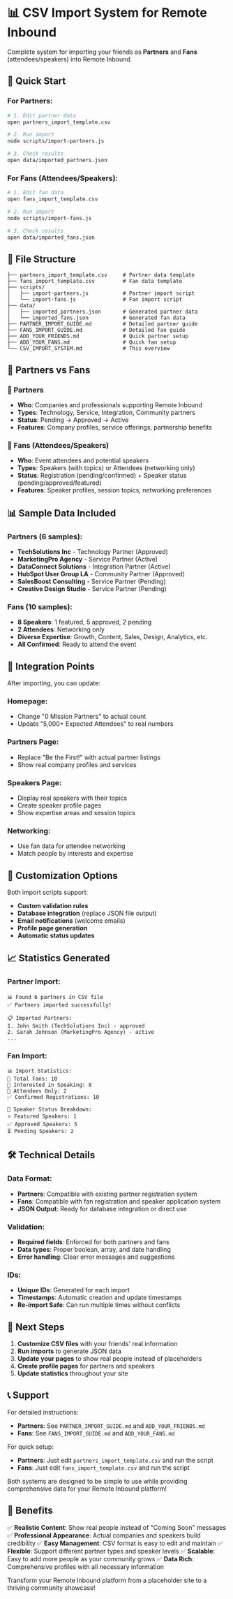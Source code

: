 # 📊 CSV Import System for Remote Inbound

Complete system for importing your friends as **Partners** and **Fans** (attendees/speakers) into Remote Inbound.

## 🚀 Quick Start

### For Partners:
```bash
# 1. Edit partner data
open partners_import_template.csv

# 2. Run import
node scripts/import-partners.js

# 3. Check results
open data/imported_partners.json
```

### For Fans (Attendees/Speakers):
```bash
# 1. Edit fan data
open fans_import_template.csv

# 2. Run import
node scripts/import-fans.js

# 3. Check results
open data/imported_fans.json
```

## 📁 File Structure

```
├── partners_import_template.csv     # Partner data template
├── fans_import_template.csv         # Fan data template
├── scripts/
│   ├── import-partners.js           # Partner import script
│   └── import-fans.js               # Fan import script
├── data/
│   ├── imported_partners.json       # Generated partner data
│   └── imported_fans.json           # Generated fan data
├── PARTNER_IMPORT_GUIDE.md          # Detailed partner guide
├── FANS_IMPORT_GUIDE.md             # Detailed fan guide
├── ADD_YOUR_FRIENDS.md              # Quick partner setup
├── ADD_YOUR_FANS.md                 # Quick fan setup
└── CSV_IMPORT_SYSTEM.md             # This overview
```

## 👥 Partners vs Fans

### 🤝 Partners
- **Who**: Companies and professionals supporting Remote Inbound
- **Types**: Technology, Service, Integration, Community partners
- **Status**: Pending → Approved → Active
- **Features**: Company profiles, service offerings, partnership benefits

### 🎤 Fans (Attendees/Speakers)
- **Who**: Event attendees and potential speakers
- **Types**: Speakers (with topics) or Attendees (networking only)
- **Status**: Registration (pending/confirmed) + Speaker status (pending/approved/featured)
- **Features**: Speaker profiles, session topics, networking preferences

## 📊 Sample Data Included

### Partners (6 samples):
- **TechSolutions Inc** - Technology Partner (Approved)
- **MarketingPro Agency** - Service Partner (Active)
- **DataConnect Solutions** - Integration Partner (Active)
- **HubSpot User Group LA** - Community Partner (Approved)
- **SalesBoost Consulting** - Service Partner (Pending)
- **Creative Design Studio** - Service Partner (Pending)

### Fans (10 samples):
- **8 Speakers**: 1 featured, 5 approved, 2 pending
- **2 Attendees**: Networking only
- **Diverse Expertise**: Growth, Content, Sales, Design, Analytics, etc.
- **All Confirmed**: Ready to attend the event

## 🎯 Integration Points

After importing, you can update:

### Homepage:
- Change "0 Mission Partners" to actual count
- Update "5,000+ Expected Attendees" to real numbers

### Partners Page:
- Replace "Be the First!" with actual partner listings
- Show real company profiles and services

### Speakers Page:
- Display real speakers with their topics
- Create speaker profile pages
- Show expertise areas and session topics

### Networking:
- Use fan data for attendee networking
- Match people by interests and expertise

## 🔧 Customization Options

Both import scripts support:
- **Custom validation rules**
- **Database integration** (replace JSON file output)
- **Email notifications** (welcome emails)
- **Profile page generation**
- **Automatic status updates**

## 📈 Statistics Generated

### Partner Import:
```
📊 Found 6 partners in CSV file
✅ Partners imported successfully!

📋 Imported Partners:
1. John Smith (TechSolutions Inc) - approved
2. Sarah Johnson (MarketingPro Agency) - active
...
```

### Fan Import:
```
📊 Import Statistics:
👥 Total Fans: 10
🎤 Interested in Speaking: 8
👋 Attendees Only: 2
✅ Confirmed Registrations: 10

🎤 Speaker Status Breakdown:
⭐ Featured Speakers: 1
✅ Approved Speakers: 5
⏳ Pending Speakers: 2
```

## 🛠️ Technical Details

### Data Format:
- **Partners**: Compatible with existing partner registration system
- **Fans**: Compatible with fan registration and speaker application system
- **JSON Output**: Ready for database integration or direct use

### Validation:
- **Required fields**: Enforced for both partners and fans
- **Data types**: Proper boolean, array, and date handling
- **Error handling**: Clear error messages and suggestions

### IDs:
- **Unique IDs**: Generated for each import
- **Timestamps**: Automatic creation and update timestamps
- **Re-import Safe**: Can run multiple times without conflicts

## 🎨 Next Steps

1. **Customize CSV files** with your friends' real information
2. **Run imports** to generate JSON data
3. **Update your pages** to show real people instead of placeholders
4. **Create profile pages** for partners and speakers
5. **Update statistics** throughout your site

## 📞 Support

For detailed instructions:
- **Partners**: See `PARTNER_IMPORT_GUIDE.md` and `ADD_YOUR_FRIENDS.md`
- **Fans**: See `FANS_IMPORT_GUIDE.md` and `ADD_YOUR_FANS.md`

For quick setup:
- **Partners**: Just edit `partners_import_template.csv` and run the script
- **Fans**: Just edit `fans_import_template.csv` and run the script

Both systems are designed to be simple to use while providing comprehensive data for your Remote Inbound platform!

## 🎉 Benefits

✅ **Realistic Content**: Show real people instead of "Coming Soon" messages
✅ **Professional Appearance**: Actual companies and speakers build credibility
✅ **Easy Management**: CSV format is easy to edit and maintain
✅ **Flexible**: Support different partner types and speaker levels
✅ **Scalable**: Easy to add more people as your community grows
✅ **Data Rich**: Comprehensive profiles with all necessary information

Transform your Remote Inbound platform from a placeholder site to a thriving community showcase!